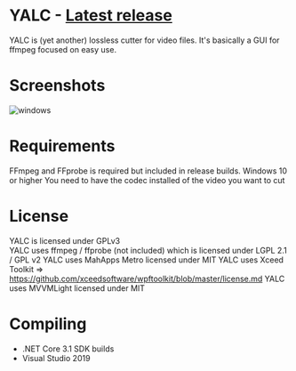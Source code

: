 # YALC - [Latest release](https://github.com/0x90d/YALC/releases)
YALC is (yet another) lossless cutter for video files. It's basically a GUI for ffmpeg focused on easy use.

# Screenshots
![windows](https://user-images.githubusercontent.com/46010672/71697943-71cdde80-2db1-11ea-83b6-7cf8a0677b1d.jpg)

# Requirements
FFmpeg and FFprobe is required but included in release builds.
Windows 10 or higher
You need to have the codec installed of the video you want to cut

# License
YALC is licensed under GPLv3  
YALC uses ffmpeg / ffprobe (not included) which is licensed under LGPL 2.1 / GPL v2
YALC uses MahApps Metro licensed under MIT
YALC uses Xceed Toolkit => https://github.com/xceedsoftware/wpftoolkit/blob/master/license.md
YALC uses MVVMLight licensed under MIT


# Compiling
- .NET Core 3.1 SDK builds
- Visual Studio 2019
